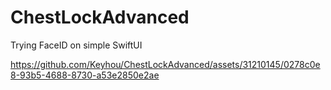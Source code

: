 # ChestLockAdvanced
Trying FaceID on simple SwiftUI

https://github.com/Keyhou/ChestLockAdvanced/assets/31210145/0278c0e8-93b5-4688-8730-a53e2850e2ae

